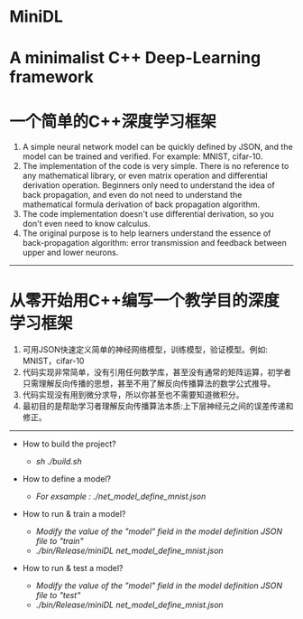 # MiniDL
# A minimalist C++ Deep-Learning framework
# 一个简单的C++深度学习框架

1. A simple neural network model can be quickly defined by JSON, and the model can be trained and verified. For example: MNIST, cifar-10.
2. The implementation of the code is very simple. There is no reference to any mathematical library, or even matrix operation and differential derivation operation. Beginners only need to understand the idea of back propagation, and even do not need to understand the mathematical formula derivation of back propagation algorithm.
3. The code implementation doesn't use differential derivation, so you don't even need to know calculus.
4. The original purpose is to help learners understand the essence of back-propagation algorithm: error transmission and feedback between upper and lower neurons.

___
# 从零开始用C++编写一个教学目的深度学习框架
1. 可用JSON快速定义简单的神经网络模型，训练模型，验证模型。例如: MNIST，cifar-10
2. 代码实现非常简单，没有引用任何数学库，甚至没有通常的矩阵运算，初学者只需理解反向传播的思想，甚至不用了解反向传播算法的数学公式推导。
3. 代码实现没有用到微分求导，所以你甚至也不需要知道微积分。
4. 最初目的是帮助学习者理解反向传播算法本质:上下层神经元之间的误差传递和修正。

___
+ How to build the project?
  + *sh ./build.sh*

+ How to define a model?
  + *For exsample : ./net_model_define_mnist.json*

+ How to run & train a model?
  - *Modify the value of the "model" field in the model definition JSON file to "train"*
  - *./bin/Release/miniDL net_model_define_mnist.json*

+ How to run & test a model?
  - *Modify the value of the "model" field in the model definition JSON file to "test"*
  - *./bin/Release/miniDL net_model_define_mnist.json*
